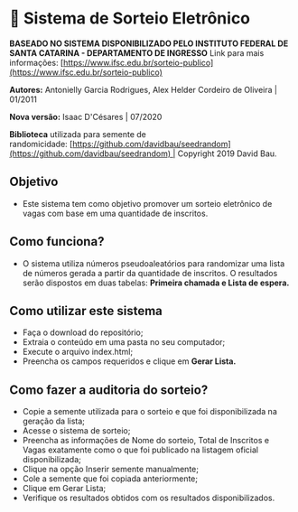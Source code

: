 # 🎲 **Sistema de Sorteio Eletrônico**

**BASEADO NO SISTEMA DISPONIBILIZADO PELO INSTITUTO FEDERAL DE SANTA CATARINA - DEPARTAMENTO DE INGRESSO** Link para mais informações: [https://www.ifsc.edu.br/sorteio-publico](https://www.ifsc.edu.br/sorteio-publico)

**Autores:** Antonielly Garcia Rodrigues, Alex Helder Cordeiro de Oliveira | 01/2011

**Nova versão:** Isaac D'Césares | 07/2020

**Biblioteca** utilizada para semente de randomicidade: [https://github.com/davidbau/seedrandom](https://github.com/davidbau/seedrandom) | Copyright 2019 David Bau.

## **Objetivo**

- Este sistema tem como objetivo promover um sorteio eletrônico de vagas com base em uma quantidade de inscritos.

## Como funciona?

- O sistema utiliza números pseudoaleatórios para randomizar uma lista de números gerada a partir da quantidade de inscritos. O resultados serão dispostos em duas tabelas: **Primeira chamada e Lista de espera.**

## **Como utilizar este sistema**

- Faça o download do repositório;
- Extraia o conteúdo em uma pasta no seu computador;
- Execute o arquivo index.html;
- Preencha os campos requeridos e clique em **Gerar Lista.**

## **Como fazer a auditoria do sorteio?**

- Copie a semente utilizada para o sorteio e que foi disponibilizada na geração da lista;
- Acesse o sistema de sorteio;
- Preencha as informações de Nome do sorteio, Total de Inscritos e Vagas exatamente como o que foi publicado na listagem oficial disponibilizada;
- Clique na opção Inserir semente manualmente;
- Cole a semente que foi copiada anteriormente;
- Clique em Gerar Lista;
- Verifique os resultados obtidos com os resultados disponibilizados.